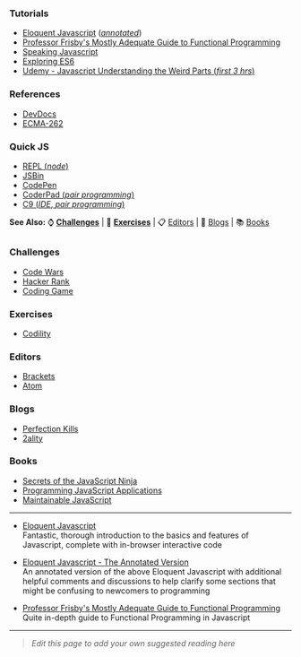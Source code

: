 ### Tutorials
- [Eloquent Javascript](http://www.eloquentjavascript.net) ([*annotated*](https://watchandcode.com/courses/eloquent-javascript-the-annotated-version))
- [Professor Frisby's Mostly Adequate Guide to Functional Programming](https://github.com/DrBoolean/mostly-adequate-guide)
- [Speaking Javascript](http://speakingjs.com/es5/)
- [Exploring ES6](http://exploringjs.com/es6/)
- [Udemy - Javascript Understanding the Weird Parts (*first 3 hrs*)](https://www.youtube.com/watch?v=Bv_5Zv5c-Ts)

### References
- [DevDocs](http://devdocs.io)
- [ECMA-262](http://www.ecma-international.org/publications/standards/Ecma-262.htm)

### Quick JS
- [REPL (*node*)](http://repl.it/languages/JavaScript/)
- [JSBin](http://jsbin.com)
- [CodePen](http://codepen.io)
- [CoderPad (*pair programming*)](http://coderpad.io)
- [C9 (*IDE*, *pair programming*)](http://c9.io)

**See Also:** :watch: [**Challenges**](https://github.com/FreeCodeCamp/FreeCodeCamp/wiki/Javascript-Resources#challenges) | :wrench: [**Exercises**](https://github.com/FreeCodeCamp/FreeCodeCamp/wiki/Javascript-Resources#exercises) | :clipboard: [Editors](https://github.com/FreeCodeCamp/FreeCodeCamp/wiki/Javascript-Resources#editors) | :green_book: [Blogs](https://github.com/FreeCodeCamp/FreeCodeCamp/wiki/Javascript-Resources#blogs) | :books: [Books](https://github.com/FreeCodeCamp/FreeCodeCamp/wiki/Javascript-Resources#books)

## []()

### Challenges
- [Code Wars](http://codewars.com)
- [Hacker Rank](https://hackerrank.com)
- [Coding Game](http://codingame.com)

### Exercises
- [Codility](https://codility.com/programmers/lessons/)

### Editors
- [Brackets](http://brackets.io)
- [Atom](http://atom.io)

### Blogs
- [Perfection Kills](http://perfectionkills.com)
- [2ality](http://www.2ality.com/)

### Books
- [Secrets of the JavaScript Ninja](https://www.manning.com/books/secrets-of-the-javascript-ninja)
- [Programming JavaScript Applications](http://ericleads.com/javascript-applications/)
- [Maintainable JavaScript](http://shop.oreilly.com/product/0636920025245.do)

----

- [Eloquent Javascript](http://www.eloquentjavascript.net)   
Fantastic, thorough introduction to the basics and features of Javascript, complete with in-browser interactive code

- [Eloquent Javascript - The Annotated Version](https://watchandcode.com/courses/eloquent-javascript-the-annotated-version)   
An annotated version of the above Eloquent Javascript with additional helpful comments and discussions to help clarify some sections that might be confusing to newcomers to programming

* [Professor Frisby's Mostly Adequate Guide to Functional Programming](https://github.com/DrBoolean/mostly-adequate-guide)   
Quite in-depth guide to Functional Programming in Javascript

----
> *Edit this page to add your own suggested reading here*
